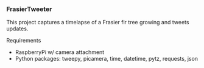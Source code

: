 ### FrasierTweeter

This project captures a timelapse of a Frasier fir tree growing and tweets updates.

Requirements
+ RaspberryPi w/ camera attachment
+ Python packages: tweepy, picamera, time, datetime, pytz, requests, json
